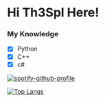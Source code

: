 # Hi Th3Spl Here!

### My Knowledge
- [x] Python
- [x] C++
- [x] c#

[![spotify-github-profile](https://spotify-github-profile.vercel.app/api/view?uid=31e2zm5f74xifzyo73v62bg6kp7a&cover_image=true&theme=natemoo-re&bar_color=1138d4&bar_color_cover=false)](https://spotify-github-profile.vercel.app/api/view?uid=31e2zm5f74xifzyo73v62bg6kp7a&redirect=true)


[![Top Langs](https://github-readme-stats.vercel.app/api/top-langs/?username=th3spl&layout=compact)](https://github.com/anuraghazra/github-readme-stats)
